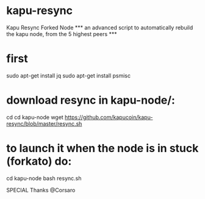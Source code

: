 # kapu-resync
Kapu Resync Forked Node
*** an advanced script to automatically rebuild the kapu node, from the 5 highest peers ***
# first
sudo apt-get install jq
sudo apt-get install psmisc
# download resync in kapu-node/:
cd 
cd kapu-node
wget https://github.com/kapucoin/kapu-resync/blob/master/resync.sh
# to launch it when the node is in stuck (forkato) do:
cd kapu-node
bash resync.sh


SPECIAL Thanks @Corsaro
